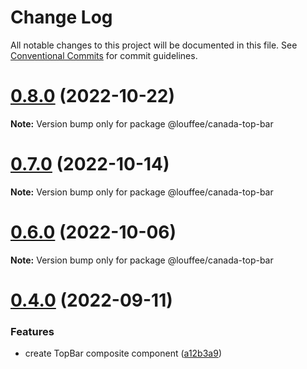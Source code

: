 # Change Log

All notable changes to this project will be documented in this file.
See [Conventional Commits](https://conventionalcommits.org) for commit guidelines.

# [0.8.0](https://github.com/louffee/canada-design-system/compare/v0.7.1...v0.8.0) (2022-10-22)

**Note:** Version bump only for package @louffee/canada-top-bar

# [0.7.0](https://github.com/louffee/canada-design-system/compare/v0.6.0...v0.7.0) (2022-10-14)

**Note:** Version bump only for package @louffee/canada-top-bar

# [0.6.0](https://github.com/louffee/canada-design-system/compare/v0.5.0...v0.6.0) (2022-10-06)

**Note:** Version bump only for package @louffee/canada-top-bar

# [0.4.0](https://github.com/louffee/canada-design-system/compare/v0.3.3...v0.4.0) (2022-09-11)

### Features

- create TopBar composite component ([a12b3a9](https://github.com/louffee/canada-design-system/commit/a12b3a9149e1c2d276889ba77d77e8034bc060ed))
